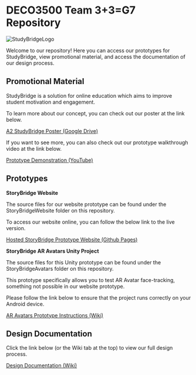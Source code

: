 # DECO3500 Team 3+3=G7 Repository

![StudyBridgeLogo](https://github.com/dilsp-j/DECO3500-33G7/blob/main/WikiContent/StudyBridgeLogo.png)

Welcome to our repository! Here you can access our prototypes for StudyBridge, view promotional material, and access the documentation of our design process.

## Promotional Material

StudyBridge is a solution for online education which aims to improve student motivation and engagement.

To learn more about our concept, you can check out our poster at the link below.

[A2 StudyBridge Poster (Google Drive)](https://drive.google.com/file/d/1sl8dyzPj-Fsx8qgk18Mo74VHqCK7_0wO/view)

If you want to see more, you can also check out our prototype walkthrough video at the link below.

[Prototype Demonstration (YouTube)](https://youtu.be/iXO9HKy_G5c)

## Prototypes
**StoryBridge Website**

The source files for our website prototype can be found under the StoryBridgeWebsite folder on this repository.

To access our website online, you can follow the below link to the live version.

[Hosted StoryBridge Prototype Website (Github Pages)](https://calvinjohn99.github.io/Study-Bridge/)

**StoryBridge AR Avatars Unity Project**

The source files for this Unity prototype can be found under the StoryBridgeAvatars folder on this repository.

This prototype specifically allows you to test AR Avatar face-tracking, something not possible in our website prototype.

Please follow the link below to ensure that the project runs correctly on your Android device.

[AR Avatars Prototype Instructions (Wiki)](https://github.com/dilsp-j/DECO3500-33G7/wiki/AR-Avatars-Prototype)

## Design Documentation
Click the link below (or the Wiki tab at the top) to view our full design process.

[Design Documentation (Wiki)](https://github.com/dilsp-j/DECO3500-33G7/wiki)
